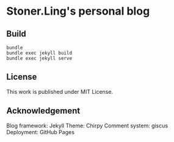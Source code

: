 # Stoner.Ling's personal blog
## Build
```
bundle
bundle exec jekyll build
bundle exec jekyll serve
```
## License
This work is published under MIT License.

## Acknowledgement
Blog framework: Jekyll
Theme: Chirpy
Comment system: giscus
Deployment: GitHub Pages